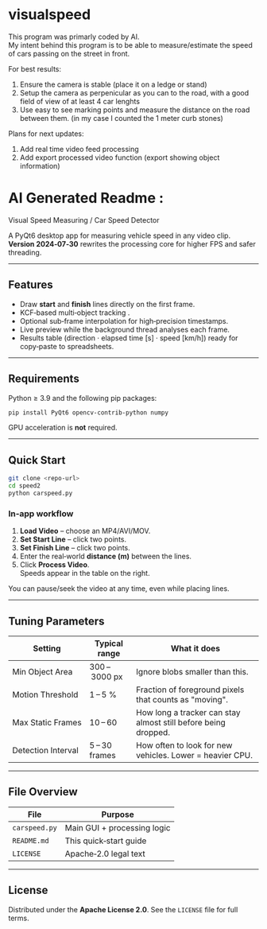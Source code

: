 # visualspeed
This program was primarly coded by AI.  
My intent behind this program is to be able to measure/estimate the speed of cars passing on the street in front.

For best results: 
1) Ensure the camera is stable (place it on a ledge or stand)
2) Setup the camera as perpenicular as you can to the road, with a good field of view of at least 4 car lenghts
3) Use easy to see marking points and measure the distance on the road between them.  (in my case I counted the 1 meter curb stones) 

Plans for next updates: 
1) Add real time video feed processing 
2) Add export processed video function (export showing object information) 


# AI Generated Readme : 
Visual Speed Measuring / Car Speed Detector

A PyQt6 desktop app for measuring vehicle speed in any video clip. **Version 2024‑07‑30** rewrites the processing core for higher FPS and safer threading.

---

## Features

- Draw **start** and **finish** lines directly on the first frame.
- KCF‑based multi‑object tracking .
- Optional sub‑frame interpolation for high‑precision timestamps.
- Live preview while the background thread analyses each frame.
- Results table (direction · elapsed time [s] · speed [km/h]) ready for copy‑paste to spreadsheets.

---

## Requirements

Python ≥ 3.9 and the following pip packages:

```bash
pip install PyQt6 opencv-contrib-python numpy
```

GPU acceleration is **not** required.

---

## Quick Start

```bash
git clone <repo‑url>
cd speed2
python carspeed.py
```

### In‑app workflow

1. **Load Video** – choose an MP4/AVI/MOV.
2. **Set Start Line** – click two points.
3. **Set Finish Line** – click two points.
4. Enter the real‑world **distance (m)** between the lines.
5. Click **Process Video**.\
   Speeds appear in the table on the right.

You can pause/seek the video at any time, even while placing lines.

---

## Tuning Parameters

| Setting            | Typical range | What it does                                                   |
| ------------------ | ------------- | -------------------------------------------------------------- |
| Min Object Area    | 300 – 3000 px | Ignore blobs smaller than this.                                |
| Motion Threshold   | 1 – 5 %       | Fraction of foreground pixels that counts as "moving".         |
| Max Static Frames  | 10 – 60       | How long a tracker can stay almost still before being dropped. |
| Detection Interval | 5 – 30 frames | How often to look for new vehicles. Lower = heavier CPU.       |

---

## File Overview

| File          | Purpose                     |
| ------------- | --------------------------- |
| `carspeed.py` | Main GUI + processing logic |
| `README.md`   | This quick‑start guide      |
| `LICENSE`     | Apache‑2.0 legal text       |

---

## License

Distributed under the **Apache License 2.0**. See the `LICENSE` file for full terms.

